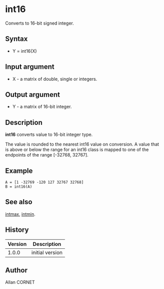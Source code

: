 

# int16

Converts to 16-bit signed integer.

## Syntax

- Y = int16(X)

## Input argument

 - X - a matrix of double, single or integers.

## Output argument

 - Y - a matrix of 16-bit integer.

## Description


  <p><b>int16</b> converts value to 16-bit integer type.</p>
  <p>The value is rounded to the nearest int16 value on conversion. A value that is above or below the range for an int16 class is mapped to one of the endpoints of the range [-32768, 32767].</p>


## Example

```Nelson
A = [1 -32769 -120 127 32767 32768]
B = int16(A)
```

## See also

[intmax](intmax.md), [intmin](intmax.md).
## History

|Version|Description|
|------|------|
|1.0.0|initial version|


## Author

Allan CORNET



